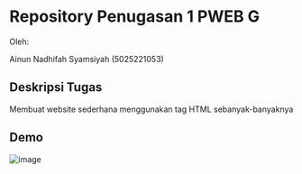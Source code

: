 # Repository Penugasan 1 PWEB G

Oleh:

Ainun Nadhifah Syamsiyah (5025221053)

## Deskripsi Tugas

Membuat website sederhana menggunakan tag HTML sebanyak-banyaknya

## Demo

![image](https://github.com/ainunns/pweb-tugas-1/assets/58164571/f5560c25-7bbc-4db8-b9d7-de7c84697fca)
